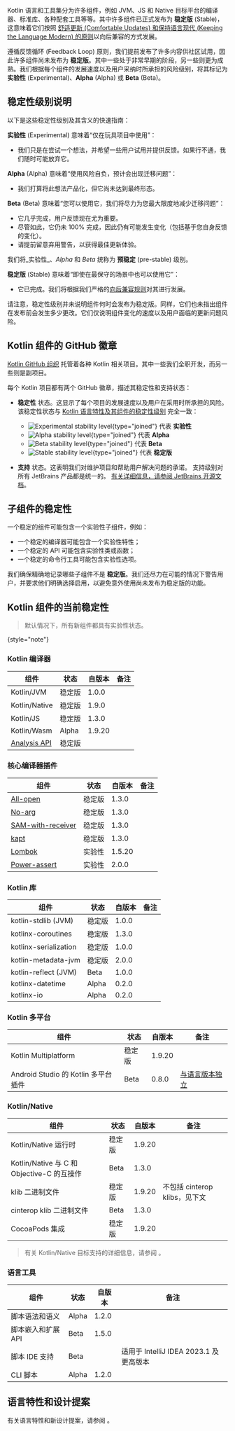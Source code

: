 [//]: # (title: Kotlin 组件的稳定性)

Kotlin 语言和工具集分为许多组件，例如 JVM、JS 和 Native 目标平台的编译器、标准库、各种配套工具等等。其中许多组件已正式发布为 **稳定版** (Stable)，这意味着它们按照 [舒适更新 (Comfortable Updates) 和保持语言现代 (Keeping the Language Modern) 的原则](kotlin-evolution-principles.md)以向后兼容的方式发展。

遵循反馈循环 (Feedback Loop) 原则，我们提前发布了许多内容供社区试用，因此许多组件尚未发布为 **稳定版**。其中一些处于非常早期的阶段，另一些则更为成熟。我们根据每个组件的发展速度以及用户采纳时所承担的风险级别，将其标记为 **实验性** (Experimental)、**Alpha** (Alpha) 或 **Beta** (Beta)。

## 稳定性级别说明

以下是这些稳定性级别及其含义的快速指南：

**实验性** (Experimental) 意味着“仅在玩具项目中使用”：
  * 我们只是在尝试一个想法，并希望一些用户试用并提供反馈。如果行不通，我们随时可能放弃它。

**Alpha** (Alpha) 意味着“使用风险自负，预计会出现迁移问题”：
  * 我们打算将此想法产品化，但它尚未达到最终形态。

**Beta** (Beta) 意味着“您可以使用它，我们将尽力为您最大限度地减少迁移问题”：
  * 它几乎完成，用户反馈现在尤为重要。
  * 尽管如此，它仍未 100% 完成，因此仍有可能发生变化（包括基于您自身反馈的变化）。
  * 请提前留意弃用警告，以获得最佳更新体验。

我们将_实验性_、_Alpha_ 和 _Beta_ 统称为 **预稳定** (pre-stable) 级别。

<a name="stable"/>

**稳定版** (Stable) 意味着“即使在最保守的场景中也可以使用它”：
  * 它已完成。我们将根据我们严格的[向后兼容规则](https://kotlinfoundation.org/language-committee-guidelines/)对其进行发展。

请注意，稳定性级别并未说明组件何时会发布为稳定版。同样，它们也未指出组件在发布前会发生多少更改。它们仅说明组件变化的速度以及用户面临的更新问题风险。

## Kotlin 组件的 GitHub 徽章

[Kotlin GitHub 组织](https://github.com/Kotlin) 托管着各种 Kotlin 相关项目。其中一些我们全职开发，而另一些则是副项目。

每个 Kotlin 项目都有两个 GitHub 徽章，描述其稳定性和支持状态：

* **稳定性** 状态。这显示了每个项目的发展速度以及用户在采用时所承担的风险。
  该稳定性状态与 [Kotlin 语言特性及其组件的稳定性级别](#stability-levels-explained) 完全一致：
    * ![Experimental stability level](https://kotl.in/badges/experimental.svg){type="joined"} 代表 **实验性**
    * ![Alpha stability level](https://kotl.in/badges/alpha.svg){type="joined"} 代表 **Alpha**
    * ![Beta stability level](https://kotl.in/badges/beta.svg){type="joined"} 代表 **Beta**
    * ![Stable stability level](https://kotl.in/badges/stable.svg){type="joined"} 代表 **稳定版**

* **支持** 状态。这表明我们对维护项目和帮助用户解决问题的承诺。
  支持级别对所有 JetBrains 产品都是统一的。
  [有关详细信息，请参阅 JetBrains 开源文档](https://github.com/JetBrains#jetbrains-on-github)。

## 子组件的稳定性

一个稳定的组件可能包含一个实验性子组件，例如：
* 一个稳定的编译器可能包含一个实验性特性；
* 一个稳定的 API 可能包含实验性类或函数；
* 一个稳定的命令行工具可能包含实验性选项。

我们确保精确地记录哪些子组件不是 **稳定版**。我们还尽力在可能的情况下警告用户，并要求他们明确选择启用，以避免意外使用尚未发布为稳定版的功能。

## Kotlin 组件的当前稳定性

> 默认情况下，所有新组件都具有实验性状态。
> 
{style="note"}

### Kotlin 编译器

| **组件**                                                          | **状态**   | **自版本** | **备注** |
|---------------------------------------------------------------------|------------|--------------------------|--------------|
| Kotlin/JVM                                                          | 稳定版     | 1.0.0                    |              |
| Kotlin/Native                                                       | 稳定版     | 1.9.0                    |              |
| Kotlin/JS                                                           | 稳定版     | 1.3.0                    |              |
| Kotlin/Wasm                                                         | Alpha      | 1.9.20                   |              |
| [Analysis API](https://kotlin.github.io/analysis-api/index_md.html) | 稳定版     |                          |              |

### 核心编译器插件

| **组件**                                     | **状态**   | **自版本** | **备注** |
|----------------------------------------------|--------------|--------------------------|--------------|
| [All-open](all-open-plugin.md)               | 稳定版       | 1.3.0                    |              |
| [No-arg](no-arg-plugin.md)                   | 稳定版       | 1.3.0                    |              |
| [SAM-with-receiver](sam-with-receiver-plugin.md) | 稳定版       | 1.3.0                    |              |
| [kapt](kapt.md)                              | 稳定版       | 1.3.0                    |              |
| [Lombok](lombok.md)                          | 实验性       | 1.5.20                   |              |
| [Power-assert](power-assert.md)              | 实验性       | 2.0.0                    |              |

### Kotlin 库

| **组件**              | **状态** | **自版本** | **备注** |
|-----------------------|------------|--------------------------|--------------|
| kotlin-stdlib (JVM)   | 稳定版     | 1.0.0                    |              |
| kotlinx-coroutines    | 稳定版     | 1.3.0                    |              |
| kotlinx-serialization | 稳定版     | 1.0.0                    |              |
| kotlin-metadata-jvm   | 稳定版     | 2.0.0                    |              |
| kotlin-reflect (JVM)  | Beta       | 1.0.0                    |              |
| kotlinx-datetime      | Alpha      | 0.2.0                    |              |
| kotlinx-io            | Alpha      | 0.2.0                    |              |

### Kotlin 多平台

| **组件**                                         | **状态** | **自版本** | **备注**                                                                         |
|------------------------------------------------|------------|--------------------------|------------------------------------------------------------------------------------|
| Kotlin Multiplatform                           | 稳定版     | 1.9.20                   |                                                                                    |
| Android Studio 的 Kotlin 多平台插件            | Beta       | 0.8.0                    | [与语言版本独立](https://www.jetbrains.com/help/kotlin-multiplatform-dev/multiplatform-plugin-releases.html) |

### Kotlin/Native

| **组件**                                   | **状态** | **自版本** | **备注**                     |
|--------------------------------------------|------------|--------------------------|------------------------------|
| Kotlin/Native 运行时                     | 稳定版     | 1.9.20                   |                              |
| Kotlin/Native 与 C 和 Objective-C 的互操作 | Beta       | 1.3.0                    |                              |
| klib 二进制文件                          | 稳定版     | 1.9.20                   | 不包括 cinterop klibs，见下文 |
| cinterop klib 二进制文件                   | Beta       | 1.3.0                    |                              |
| CocoaPods 集成                           | 稳定版     | 1.9.20                   |                              |

> 有关 Kotlin/Native 目标支持的详细信息，请参阅 [](native-target-support.md)。

### 语言工具

| **组件**                      | **状态**   | **自版本** | **备注**                             |
|-------------------------------|--------------|--------------------------|--------------------------------------|
| 脚本语法和语义                | Alpha        | 1.2.0                    |                                      |
| 脚本嵌入和扩展 API            | Beta         | 1.5.0                    |                                      |
| 脚本 IDE 支持                 | Beta         |                          | 适用于 IntelliJ IDEA 2023.1 及更高版本 |
| CLI 脚本                      | Alpha        | 1.2.0                    |                                      |

## 语言特性和设计提案

有关语言特性和新设计提案，请参阅 [](kotlin-language-features-and-proposals.md)。